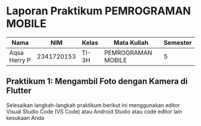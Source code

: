 # Laporan Praktikum PEMROGRAMAN MOBILE

| Nama      | NIM      | Kelas      | Mata Kuliah | Semester |
|-----------|----------|------------|-------------|----------|
| Aqsa Herry P | 2341720153 | TI-3H | PEMROGRAMAN MOBILE | 5 |


## Praktikum 1: Mengambil Foto dengan Kamera di Flutter

Selesaikan langkah-langkah praktikum berikut ini menggunakan editor Visual Studio Code (VS Code) atau Android Studio atau code editor lain kesukaan Anda